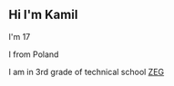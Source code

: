 ## Hi I'm Kamil

<p>I'm 17<p/>
<p>I from Poland<p/>
<p>I am in 3rd grade of technical school <a href="http://www.zs4.tychy.edu.pl/">ZEG<a/><p/>
